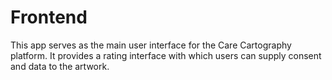 # Frontend

This app serves as the main user interface for the Care Cartography platform. It provides a rating interface with which users can supply consent and data to the artwork.
